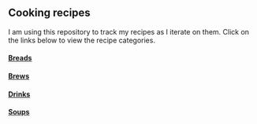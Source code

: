 ## Cooking recipes

I am using this repository to track my recipes as I iterate on them.
Click on the links below to view the recipe categories.

#### [Breads](breads/README.md)

#### [Brews](brews/README.md)

#### [Drinks](drinks/README.md)

#### [Soups](soups/README.md)